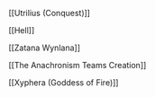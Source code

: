 [[Utrilius (Conquest)]]

[[Hell]]

[[Zatana Wynlana]]

[[The Anachronism Teams Creation]]


[[Xyphera (Goddess of Fire)]]

